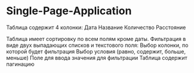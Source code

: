 # Single-Page-Application


Таблица  содержит 4 колонки:
Дата
Название
Количество
Расстояние

Таблица имеет сортировку по всем полям кроме даты. Фильтрация  в виде двух выпадающих списков и текстового поля:
Выбор колонки, по которой будет фильтрация
Выбор условия (равно, содержит, больше, меньше)
Поле для ввода значения для фильтрации
Таблица содержит пагинацию

